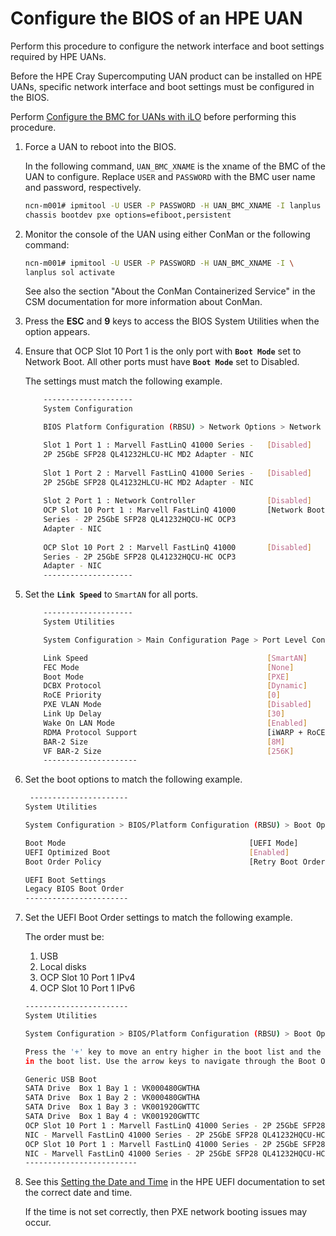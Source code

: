 # Configure the BIOS of an HPE UAN

Perform this procedure to configure the network interface and boot settings required by HPE UANs.

Before the HPE Cray Supercomputing UAN product can be installed on HPE UANs, specific network interface and boot settings must be configured in the BIOS.

Perform [Configure the BMC for UANs with iLO](Configure_the_BMC_for_UANs_with_iLO.md) before performing this procedure.

1. Force a UAN to reboot into the BIOS.

    In the following command, `UAN_BMC_XNAME` is the xname of the BMC of the UAN to configure. Replace `USER` and `PASSWORD` with the BMC user name and password, respectively.

    ```bash
    ncn-m001# ipmitool -U USER -P PASSWORD -H UAN_BMC_XNAME -I lanplus \
    chassis bootdev pxe options=efiboot,persistent
    ```

2. Monitor the console of the UAN using either ConMan or the following command:

    ```bash
    ncn-m001# ipmitool -U USER -P PASSWORD -H UAN_BMC_XNAME -I \
    lanplus sol activate
    ```

    See also the section "About the ConMan Containerized Service" in the CSM documentation for more information about ConMan.

3. Press the **ESC** and **9** keys to access the BIOS System Utilities when the option appears.

4. Ensure that OCP Slot 10 Port 1 is the only port with **`Boot Mode`** set to Network Boot. All other ports must have **`Boot Mode`** set to Disabled.

    The settings must match the following example.

    ```bash
        --------------------
        System Configuration
    
        BIOS Platform Configuration (RBSU) > Network Options > Network Boot Options > PCIe Slot Network Boot
    
        Slot 1 Port 1 : Marvell FastLinQ 41000 Series -   [Disabled]        
        2P 25GbE SFP28 QL41232HLCU-HC MD2 Adapter - NIC
            
        Slot 1 Port 2 : Marvell FastLinQ 41000 Series -   [Disabled]        
        2P 25GbE SFP28 QL41232HLCU-HC MD2 Adapter - NIC
            
        Slot 2 Port 1 : Network Controller                [Disabled]       
        OCP Slot 10 Port 1 : Marvell FastLinQ 41000       [Network Boot]    
        Series - 2P 25GbE SFP28 QL41232HQCU-HC OCP3
        Adapter - NIC
            
        OCP Slot 10 Port 2 : Marvell FastLinQ 41000       [Disabled]        
        Series - 2P 25GbE SFP28 QL41232HQCU-HC OCP3
        Adapter - NIC
        --------------------
    ```

5. Set the **`Link Speed`** to `SmartAN` for all ports.

    ```bash
        --------------------
        System Utilities
    
        System Configuration > Main Configuration Page > Port Level Configuration
    
        Link Speed                                        [SmartAN]  
        FEC Mode                                          [None]
        Boot Mode                                         [PXE]
        DCBX Protocol                                     [Dynamic]
        RoCE Priority                                     [0]
        PXE VLAN Mode                                     [Disabled]
        Link Up Delay                                     [30]
        Wake On LAN Mode                                  [Enabled]
        RDMA Protocol Support                             [iWARP + RoCE]
        BAR-2 Size                                        [8M]
        VF BAR-2 Size                                     [256K]
        ---------------------
    ```

6. Set the boot options to match the following example.

    ```bash
     ----------------------
    System Utilities
    
    System Configuration > BIOS/Platform Configuration (RBSU) > Boot Options
    
    Boot Mode                                         [UEFI Mode]                    
    UEFI Optimized Boot                               [Enabled]                      
    Boot Order Policy                                 [Retry Boot Order Indefinitely]
    
    UEFI Boot Settings
    Legacy BIOS Boot Order
    -----------------------
    ```

7. Set the UEFI Boot Order settings to match the following example.

    The order must be:

    1. USB
    2. Local disks
    3. OCP Slot 10 Port 1 IPv4
    4. OCP Slot 10 Port 1 IPv6

    ```bash
    -----------------------
    System Utilities
    
    System Configuration > BIOS/Platform Configuration (RBSU) > Boot Options > UEFI Boot Settings > UEFI Boot Order
    
    Press the '+' key to move an entry higher in the boot list and the '-' key to move an entry lower
    in the boot list. Use the arrow keys to navigate through the Boot Order list.
    
    Generic USB Boot
    SATA Drive  Box 1 Bay 1 : VK000480GWTHA
    SATA Drive  Box 1 Bay 2 : VK000480GWTHA
    SATA Drive  Box 1 Bay 3 : VK001920GWTTC
    SATA Drive  Box 1 Bay 4 : VK001920GWTTC
    OCP Slot 10 Port 1 : Marvell FastLinQ 41000 Series - 2P 25GbE SFP28 QL41232HQCU-HC OCP3 Adapter -
    NIC - Marvell FastLinQ 41000 Series - 2P 25GbE SFP28 QL41232HQCU-HC OCP3 Adapter - PXE (PXE IPv4)
    OCP Slot 10 Port 1 : Marvell FastLinQ 41000 Series - 2P 25GbE SFP28 QL41232HQCU-HC OCP3 Adapter -
    NIC - Marvell FastLinQ 41000 Series - 2P 25GbE SFP28 QL41232HQCU-HC OCP3 Adapter - PXE (PXE IPv6)
    ------------------------- 
    ```

8. See this [Setting the Date and Time](https://support.hpe.com/hpesc/public/docDisplay?docId=sd00001068en_us&page=GUID-D7147C7F-2016-0901-0A72-000000000F34.html) in the HPE UEFI documentation to set the correct date and time.

   If the time is not set correctly, then PXE network booting issues may occur.
